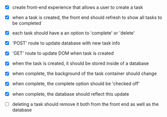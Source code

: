 

- [x] create front-end experience that allows a user to create a task
- [x] when a task is created, the front end should refresh to show all tasks to be completed
- [x] each task should have a an option to 'complete' or 'delete'
- [x] 'POST' route to update database with new task info
- [x] 'GET' route to update DOM when task is created
- [x] when the task is created, it should be stored inside of a database
- [x] when complete, the background of the task container should change
- [x] when complete, the complete option should be 'checked off'
- [x] when complete, the database should reflect this update

- [ ] deleting a task should remove it both from the front end as well as the database
